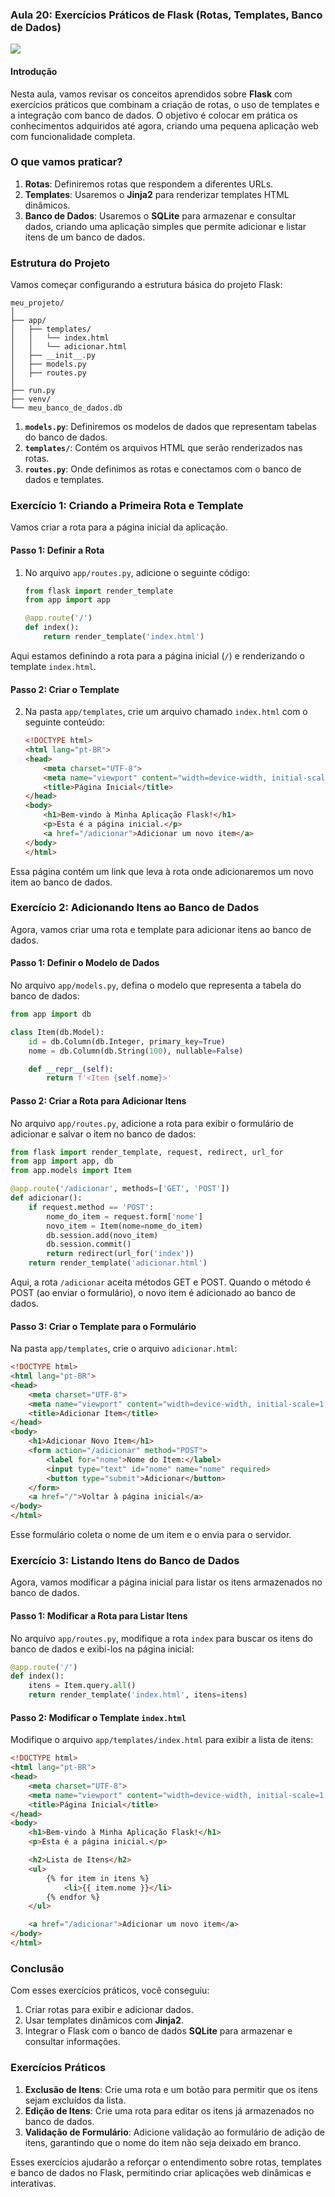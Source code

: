 ### Aula 20: Exercícios Práticos de Flask (Rotas, Templates, Banco de Dados)
![](./assets/20.jpeg)
#### Introdução

Nesta aula, vamos revisar os conceitos aprendidos sobre **Flask** com exercícios práticos que combinam a criação de rotas, o uso de templates e a integração com banco de dados. O objetivo é colocar em prática os conhecimentos adquiridos até agora, criando uma pequena aplicação web com funcionalidade completa.

### O que vamos praticar?

1. **Rotas**: Definiremos rotas que respondem a diferentes URLs.
2. **Templates**: Usaremos o **Jinja2** para renderizar templates HTML dinâmicos.
3. **Banco de Dados**: Usaremos o **SQLite** para armazenar e consultar dados, criando uma aplicação simples que permite adicionar e listar itens de um banco de dados.

### Estrutura do Projeto

Vamos começar configurando a estrutura básica do projeto Flask:

```
meu_projeto/
│
├── app/
│   ├── templates/
│   │   └── index.html
│   │   └── adicionar.html
│   ├── __init__.py
│   ├── models.py
│   ├── routes.py
│
├── run.py
├── venv/
└── meu_banco_de_dados.db
```

1. **`models.py`**: Definiremos os modelos de dados que representam tabelas do banco de dados.
2. **`templates/`**: Contém os arquivos HTML que serão renderizados nas rotas.
3. **`routes.py`**: Onde definimos as rotas e conectamos com o banco de dados e templates.

### Exercício 1: Criando a Primeira Rota e Template

Vamos criar a rota para a página inicial da aplicação.

#### Passo 1: Definir a Rota

1. No arquivo `app/routes.py`, adicione o seguinte código:

   ```python
   from flask import render_template
   from app import app

   @app.route('/')
   def index():
       return render_template('index.html')
   ```

Aqui estamos definindo a rota para a página inicial (`/`) e renderizando o template `index.html`.

#### Passo 2: Criar o Template

2. Na pasta `app/templates`, crie um arquivo chamado `index.html` com o seguinte conteúdo:

   ```html
   <!DOCTYPE html>
   <html lang="pt-BR">
   <head>
       <meta charset="UTF-8">
       <meta name="viewport" content="width=device-width, initial-scale=1.0">
       <title>Página Inicial</title>
   </head>
   <body>
       <h1>Bem-vindo à Minha Aplicação Flask!</h1>
       <p>Esta é a página inicial.</p>
       <a href="/adicionar">Adicionar um novo item</a>
   </body>
   </html>
   ```

Essa página contém um link que leva à rota onde adicionaremos um novo item ao banco de dados.

### Exercício 2: Adicionando Itens ao Banco de Dados

Agora, vamos criar uma rota e template para adicionar itens ao banco de dados.

#### Passo 1: Definir o Modelo de Dados

No arquivo `app/models.py`, defina o modelo que representa a tabela do banco de dados:

```python
from app import db

class Item(db.Model):
    id = db.Column(db.Integer, primary_key=True)
    nome = db.Column(db.String(100), nullable=False)

    def __repr__(self):
        return f'<Item {self.nome}>'
```

#### Passo 2: Criar a Rota para Adicionar Itens

No arquivo `app/routes.py`, adicione a rota para exibir o formulário de adicionar e salvar o item no banco de dados:

```python
from flask import render_template, request, redirect, url_for
from app import app, db
from app.models import Item

@app.route('/adicionar', methods=['GET', 'POST'])
def adicionar():
    if request.method == 'POST':
        nome_do_item = request.form['nome']
        novo_item = Item(nome=nome_do_item)
        db.session.add(novo_item)
        db.session.commit()
        return redirect(url_for('index'))
    return render_template('adicionar.html')
```

Aqui, a rota `/adicionar` aceita métodos GET e POST. Quando o método é POST (ao enviar o formulário), o novo item é adicionado ao banco de dados.

#### Passo 3: Criar o Template para o Formulário

Na pasta `app/templates`, crie o arquivo `adicionar.html`:

```html
<!DOCTYPE html>
<html lang="pt-BR">
<head>
    <meta charset="UTF-8">
    <meta name="viewport" content="width=device-width, initial-scale=1.0">
    <title>Adicionar Item</title>
</head>
<body>
    <h1>Adicionar Novo Item</h1>
    <form action="/adicionar" method="POST">
        <label for="nome">Nome do Item:</label>
        <input type="text" id="nome" name="nome" required>
        <button type="submit">Adicionar</button>
    </form>
    <a href="/">Voltar à página inicial</a>
</body>
</html>
```

Esse formulário coleta o nome de um item e o envia para o servidor.

### Exercício 3: Listando Itens do Banco de Dados

Agora, vamos modificar a página inicial para listar os itens armazenados no banco de dados.

#### Passo 1: Modificar a Rota para Listar Itens

No arquivo `app/routes.py`, modifique a rota `index` para buscar os itens do banco de dados e exibi-los na página inicial:

```python
@app.route('/')
def index():
    itens = Item.query.all()
    return render_template('index.html', itens=itens)
```

#### Passo 2: Modificar o Template `index.html`

Modifique o arquivo `app/templates/index.html` para exibir a lista de itens:

```html
<!DOCTYPE html>
<html lang="pt-BR">
<head>
    <meta charset="UTF-8">
    <meta name="viewport" content="width=device-width, initial-scale=1.0">
    <title>Página Inicial</title>
</head>
<body>
    <h1>Bem-vindo à Minha Aplicação Flask!</h1>
    <p>Esta é a página inicial.</p>

    <h2>Lista de Itens</h2>
    <ul>
        {% for item in itens %}
            <li>{{ item.nome }}</li>
        {% endfor %}
    </ul>

    <a href="/adicionar">Adicionar um novo item</a>
</body>
</html>
```

### Conclusão

Com esses exercícios práticos, você conseguiu:
1. Criar rotas para exibir e adicionar dados.
2. Usar templates dinâmicos com **Jinja2**.
3. Integrar o Flask com o banco de dados **SQLite** para armazenar e consultar informações.

### Exercícios Práticos

1. **Exclusão de Itens**: Crie uma rota e um botão para permitir que os itens sejam excluídos da lista.
2. **Edição de Itens**: Crie uma rota para editar os itens já armazenados no banco de dados.
3. **Validação de Formulário**: Adicione validação ao formulário de adição de itens, garantindo que o nome do item não seja deixado em branco.

Esses exercícios ajudarão a reforçar o entendimento sobre rotas, templates e banco de dados no Flask, permitindo criar aplicações web dinâmicas e interativas.
